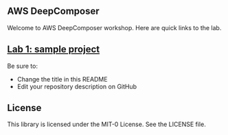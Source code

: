 ## AWS DeepComposer

Welcome to AWS DeepComposer workshop. Here are quick links to the lab.


## [Lab 1: sample project](Lab%201)



Be sure to:

* Change the title in this README
* Edit your repository description on GitHub

## License

This library is licensed under the MIT-0 License. See the LICENSE file.

